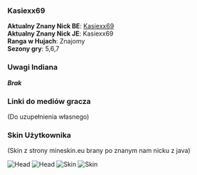 ### Kasiexx69

**Aktualny Znany Nick BE**: [Kasiexx69](https://account.xbox.com/pl-pl/profile?gamertag=Kasiexx69) <br>
**Aktualny Znany Nick JE**: Kasiexx69 <br>
**Ranga w Hujach**: Znajomy <br>
**Sezony gry**: 5,6,7 <br>

### Uwagi Indiana

***Brak***

### Linki do mediów gracza

(Do uzupełnienia własnego)

### Skin Użytkownika

(Skin z strony mineskin.eu brany po znanym nam nicku z java) <br>

![Head](https://mineskin.eu/headhelm/Kasiexx69/90.png)
![Head](https://mineskin.eu/head/Kasiexx69/90.png)
![Skin](https://mineskin.eu/armor/bust/Kasiexx69/90.png)
![Skin](https://mineskin.eu/bust/Kasiexx69/90.png)
